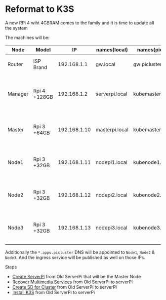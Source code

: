 # Reformat to K3S
A new RPi 4 wiht 4GBRAM comes to the family and it is time to update all the system


The machines will be:

| Node 	    | Model 	    | IP 	        | names(local) 	| names(picluster)      | Functions                             	|
|------     |------         |----	        |-------	    |-----------	        |-----------                                |
|Router   	|ISP Brand     	|192.168.1.1   	|gw.local      	|gw.picluster          	|Router, DHCP, DNS, NAT                     |
|Manager    |Rpi 4 +128GB   |192.168.1.2  	|serverpi.local |kubemaster.picluster   |CoreDns, Ssh Server, Amule, mlnet, apache  |
|Master     |Rpi 3 +64GB    |192.168.1.10  	|masterpi.local |kubemaster.picluster   |Kubelet master, UPS_HAT 1.1, glusterfsd    |
|Node1      |Rpi 3 +32GB    |192.168.1.11  	|nodepi1.local  |kubenode1.picluster    |Kubelet Node, UPS_HAT 1.1, glusterfsd      |
|Node2      |Rpi 3 +32GB    |192.168.1.12  	|nodepi2.local  |kubenode2.picluster    |Kubelet Node, UPS_HAT 1.0, glusterfsd      |
|Node3      |Rpi 3 +32GB    |192.168.1.13  	|nodepi3.local  |kubenode3.picluster    |Kubelet Node, UPS_HAT 1.0, glusterfsd      |

Additionally the `*.apps.picluster` DNS will be appointed to `Node1`, `Node2` & `Node3`. And the ingress service will be published as well on those IPs. 


Steps
*  [Create ServerPi](00_ServerPi.md) from Old ServerPi that will be the Master Node
*  [Recover Multimedia Services](01_MultiMedia.md) from Old ServerPi to serverPi
*  [Create SD for Cluster](02_FormatSd.md) from Old ServerPi to serverPi
*  [Install K3S](02_k3s.md) from Old ServerPi to serverPi
